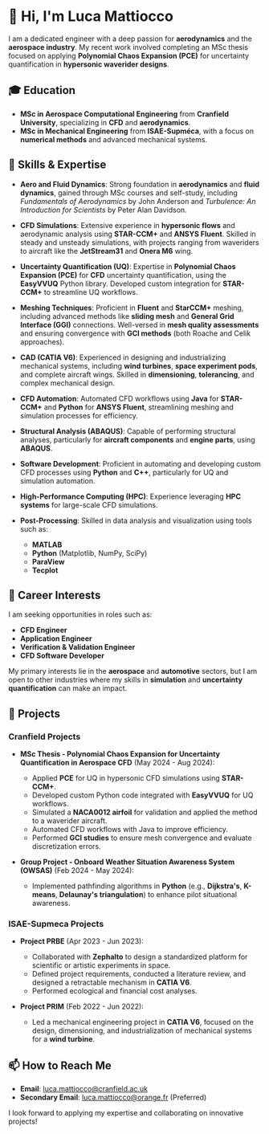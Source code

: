 # 👋 Hi, I'm Luca Mattiocco

I am a dedicated engineer with a deep passion for **aerodynamics** and the **aerospace industry**. My recent work involved completing an MSc thesis focused on applying **Polynomial Chaos Expansion (PCE)** for uncertainty quantification in **hypersonic waverider designs**.

## 🎓 Education

- **MSc in Aerospace Computational Engineering** from **Cranfield University**, specializing in **CFD** and **aerodynamics**.
- **MSc in Mechanical Engineering** from **ISAE-Supméca**, with a focus on **numerical methods** and advanced mechanical systems.

## 🔧 Skills & Expertise

- **Aero and Fluid Dynamics**: Strong foundation in **aerodynamics** and **fluid dynamics**, gained through MSc courses and self-study, including *Fundamentals of Aerodynamics* by John Anderson and *Turbulence: An Introduction for Scientists* by Peter Alan Davidson.
  
- **CFD Simulations**: Extensive experience in **hypersonic flows** and aerodynamic analysis using **STAR-CCM+** and **ANSYS Fluent**. Skilled in steady and unsteady simulations, with projects ranging from waveriders to aircraft like the **JetStream31** and **Onera M6** wing.

- **Uncertainty Quantification (UQ)**: Expertise in **Polynomial Chaos Expansion (PCE)** for **CFD** uncertainty quantification, using the **EasyVVUQ** Python library. Developed custom integration for **STAR-CCM+** to streamline UQ workflows.

- **Meshing Techniques**: Proficient in **Fluent** and **StarCCM+** meshing, including advanced methods like **sliding mesh** and **General Grid Interface (GGI)** connections. Well-versed in **mesh quality assessments** and ensuring convergence with **GCI methods** (both Roache and Celik approaches).

- **CAD (CATIA V6)**: Experienced in designing and industrializing mechanical systems, including **wind turbines**, **space experiment pods**, and complete aircraft wings. Skilled in **dimensioning**, **tolerancing**, and complex mechanical design.

- **CFD Automation**: Automated CFD workflows using **Java** for **STAR-CCM+** and **Python** for **ANSYS Fluent**, streamlining meshing and simulation processes for efficiency.

- **Structural Analysis (ABAQUS)**: Capable of performing structural analyses, particularly for **aircraft components** and **engine parts**, using **ABAQUS**.

- **Software Development**: Proficient in automating and developing custom CFD processes using **Python** and **C++**, particularly for UQ and simulation automation.

- **High-Performance Computing (HPC)**: Experience leveraging **HPC systems** for large-scale CFD simulations.

- **Post-Processing**: Skilled in data analysis and visualization using tools such as:
  - **MATLAB**
  - **Python** (Matplotlib, NumPy, SciPy)
  - **ParaView**
  - **Tecplot**

## 💼 Career Interests

I am seeking opportunities in roles such as:
- **CFD Engineer**
- **Application Engineer**
- **Verification & Validation Engineer**
- **CFD Software Developer**

My primary interests lie in the **aerospace** and **automotive** sectors, but I am open to other industries where my skills in **simulation** and **uncertainty quantification** can make an impact.

## 📝 Projects

### Cranfield Projects

- **MSc Thesis - Polynomial Chaos Expansion for Uncertainty Quantification in Aerospace CFD** (May 2024 - Aug 2024):
  - Applied **PCE** for UQ in hypersonic CFD simulations using **STAR-CCM+**.
  - Developed custom Python code integrated with **EasyVVUQ** for UQ workflows.
  - Simulated a **NACA0012 airfoil** for validation and applied the method to a waverider aircraft.
  - Automated CFD workflows with Java to improve efficiency.
  - Performed **GCI studies** to ensure mesh convergence and evaluate discretization errors.

- **Group Project - Onboard Weather Situation Awareness System (OWSAS)** (Feb 2024 - May 2024):
  - Implemented pathfinding algorithms in **Python** (e.g., **Dijkstra's**, **K-means**, **Delaunay's triangulation**) to enhance pilot situational awareness.

### ISAE-Supmeca Projects

- **Project PRBE** (Apr 2023 - Jun 2023):
  - Collaborated with **Zephalto** to design a standardized platform for scientific or artistic experiments in space.
  - Defined project requirements, conducted a literature review, and designed a retractable mechanism in **CATIA V6**.
  - Performed ecological and financial cost analyses.

- **Project PRIM** (Feb 2022 - Jun 2022):
  - Led a mechanical engineering project in **CATIA V6**, focused on the design, dimensioning, and industrialization of mechanical systems for a **wind turbine**.

## 📫 How to Reach Me

- **Email**: [luca.mattiocco@cranfield.ac.uk](mailto:luca.mattiocco@cranfield.ac.uk)  
- **Secondary Email**: [luca.mattiocco@orange.fr](mailto:luca.mattiocco@orange.fr) (Preferred)

I look forward to applying my expertise and collaborating on innovative projects!
